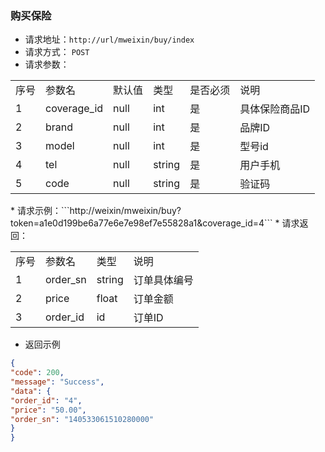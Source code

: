 
### 购买保险

*   请求地址：```http://url/mweixin/buy/index```
*   请求方式： ```POST```
*   请求参数：
<table cellspacing=0 cellpadding=0>
  <tr>
    <td>序号</td>
    <td>参数名</td>
    <td>默认值</td>
    <td>类型</td>
    <td>是否必须</td>
    <td>说明</td>
  </tr>
  <tr>
    <td>1</td>
    <td>coverage_id</td>
    <td>null</td>
    <td>int</td>
    <td>是</td>
    <td>具体保险商品ID</td>
  </tr>
  <tr>
    <td>2</td>
    <td>brand</td>
    <td>null</td>
    <td>int</td>
    <td>是</td>
    <td>品牌ID</td>
  </tr>
  <tr>
    <td>3</td>
    <td>model</td>
    <td>null</td>
    <td>int</td>
    <td>是</td>
    <td>型号id</td>
  </tr>
  <tr>
    <td>4</td>
    <td>tel</td>
    <td>null</td>
    <td>string</td>
    <td>是</td>
    <td>用户手机</td>
  </tr>
  <tr>
    <td>5</td>
    <td>code</td>
    <td>null</td>
    <td>string</td>
    <td>是</td>
    <td>验证码</td>
  </tr>
</table>
*   请求示例：```http://weixin/mweixin/buy?token=a1e0d199be6a77e6e7e98ef7e55828a1&coverage_id=4```
*   请求返回：
<table cellspacing=0 cellpadding=0>
  <tr>
    <td>序号</td>
    <td>参数名</td>
    <td>类型</td>
    <td>说明</td>
  </tr>
  <tr>
    <td>1</td>
    <td>order_sn</td>
    <td>string</td>
    <td>订单具体编号</td>
  </tr>
  <tr>
    <td>2</td>
    <td>price</td>
    <td>float</td>
    <td>订单金额</td>
  </tr>
  <tr>
    <td>3</td>
    <td>order_id</td>
    <td>id</td>
    <td>订单ID</td>
  </tr>
</table>

*   返回示例
```JSON
{
"code": 200,
"message": "Success",
"data": {
"order_id": "4",
"price": "50.00",
"order_sn": "140533061510280000"
}
}
```
